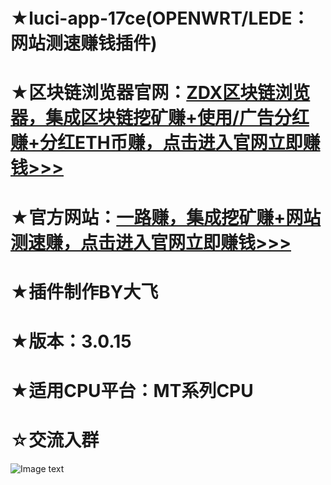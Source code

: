 # ★luci-app-17ce(OPENWRT/LEDE：网站测速赚钱插件)

# ★区块链浏览器官网：[ZDX区块链浏览器，集成区块链挖矿赚+使用/广告分红赚+分红ETH币赚，点击进入官网立即赚钱>>>](http://t.cn/Res4xyb)

# ★官方网站：[一路赚，集成挖矿赚+网站测速赚，点击进入官网立即赚钱>>>](https://www.yiluzhuanqian.com/P3VpZD0xMDEwOA%3D%3D)

# ★插件制作BY大飞

# ★版本：3.0.15

# ★适用CPU平台：MT系列CPU

# ☆交流入群

![Image text](https://github.com/FeiLianOS/luci-app-ipshare/blob/master/images/QQ_FeiLianOS.png)

